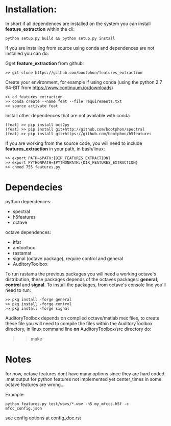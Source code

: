 Installation:
============

In short if all dependences are installed on the system 
you can install **feature_extraction** within the cli:

    python setup.py build && python setup.py install

If you are installing from source using conda  and
dependences are not installed you can do:

Gget **feature_extraction** from github:
```
>> git clone https://github.com/bootphon/features_extraction
```

Create your environment, for example if using conda (using the python 2.7 64-BIT from https://www.continuum.io/downloads)

```
>> cd features_extraction
>> conda create --name feat --file requirements.txt
>> source activate feat
```

Install other dependences that are not available with conda
```
(feat) >> pip install oct2py   
(feat) >> pip install git+http://github.com/bootphon/spectral
(feat) >> pip install git+https://github.com/bootphon/h5features    
```

If you are working from the source code, you will need to 
include **features_extraction** in your path, in bash/linux:

```
>> export PATH=$PATH:{DIR_FEATURES_EXTRACTION}
>> export PYTHONPATH=$PYTHONPATH:{DIR_FEATURES_EXTRACTION}
>> chmod 755 features.py
```


Dependecies
===========

python dependences:

- spectral
- h5features
- octave

octave dependences:

- ltfat
- amtoolbox
- rastamat
- signal (octave package), require control and general
- AuditoryToolbox

To run rastama the previous packages you will need a 
working octave's distribution, these packages depends of 
the octaves packages: **general**, **control** and **signal**.
To install the packages, from octave's console line you'll need
to run:

```
>> pkg install -forge general
>> pkg install -forge control
>> pkg install -forge signal
```

AuditoryToolbox depends on compiled octave/matlab mex files, to 
create these file you will need to compile the files within the 
AuditoryToolbox directory, in linux command line **on** AuditoryToolbox/src
directory do:

>> make 

Notes
=====

for now, octave features dont have many options since they are hard coded.
.mat output for python features not implemented yet
center_times in some octave features are wrong...


Example:
```
python features.py test/wavs/*.wav -h5 my_mfccs.h5f -c mfcc_config.json
```


see config options at config_doc.rst
